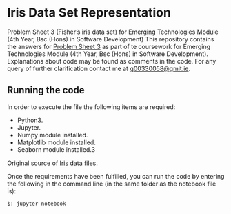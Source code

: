 # Iris Data Set Representation
Problem Sheet 3 (Fisher’s iris data set) for Emerging Technologies Module (4th Year, Bsc (Hons) in Software Development)
This repository contains the answers for [Problem Sheet 3](https://emerging-technologies.github.io/problems/jupyter.html) as part of te coursework for Emerging Technologies Module (4th Year, Bsc (Hons) in Software Development). Explanations about code may be found as comments in the code. For any query of further clarification contact me at g00330058@gmit.ie.

## Running the code

In order to execute the file the following items are required:
* Python3.
* Jupyter.
* Numpy module installed.
* Matplotlib module installed.
* Seaborn module installed.3

Original source of [Iris](https://osdn.net/projects/sfnet_irisdss/downloads/IRIS.csv/) data files.

Once the requirements have been fulfilled, you can run the code by entering the following in the command line (in the same folder as the notebook file is):
``` 
$: jupyter notebook
```
